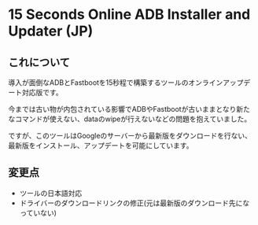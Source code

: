 # 15 Seconds Online ADB Installer and Updater (JP)
## これについて
導入が面倒なADBとFastbootを15秒程で構築するツールのオンラインアップデート対応版です。

今までは古い物が内包されている影響でADBやFastbootが古いままとなり新たなコマンドが使えない、dataのwipeが行えないなどの問題を抱えていました。

ですが、このツールはGoogleのサーバーから最新版をダウンロードを行ない、最新版をインストール、アップデートを可能にしています。
## 変更点
- ツールの日本語対応
- ドライバーのダウンロードリンクの修正(元は最新版のダウンロード先になっていない)
